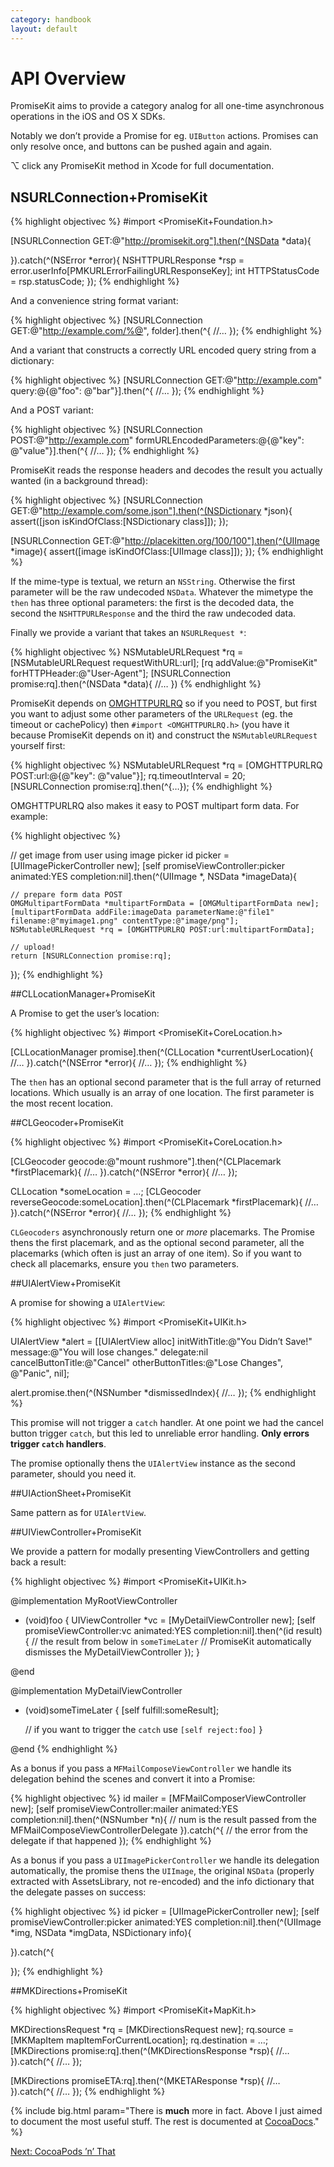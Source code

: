 ```yaml
---
category: handbook
layout: default
---
```


# API Overview

PromiseKit aims to provide a category analog for all one-time asynchronous operations in the iOS and OS X SDKs.

Notably we don’t provide a Promise for eg. `UIButton` actions. Promises can only resolve once, and buttons can be pushed again and again.

⌥ click any PromiseKit method in Xcode for full documentation.


## NSURLConnection+PromiseKit

{% highlight objectivec %}
#import <PromiseKit+Foundation.h>

[NSURLConnection GET:@"http://promisekit.org"].then(^(NSData *data){
    
}).catch(^(NSError *error){
    NSHTTPURLResponse *rsp = error.userInfo[PMKURLErrorFailingURLResponseKey];
    int HTTPStatusCode = rsp.statusCode;
});
{% endhighlight %}

And a convenience string format variant:

{% highlight objectivec %}
[NSURLConnection GET:@"http://example.com/%@", folder].then(^{
    //…
});
{% endhighlight %}

And a variant that constructs a correctly URL encoded query string from a dictionary:

{% highlight objectivec %}
[NSURLConnection GET:@"http://example.com" query:@{@"foo": @"bar"}].then(^{
    //…
});
{% endhighlight %}

And a POST variant:

{% highlight objectivec %}
[NSURLConnection POST:@"http://example.com" formURLEncodedParameters:@{@"key": @"value"}].then(^{
    //…
});
{% endhighlight %}

PromiseKit reads the response headers and decodes the result you actually wanted (in a background thread):

{% highlight objectivec %}
[NSURLConnection GET:@"http://example.com/some.json"].then(^(NSDictionary *json){
    assert([json isKindOfClass:[NSDictionary class]]);
});

[NSURLConnection GET:@"http://placekitten.org/100/100"].then(^(UIImage *image){
    assert([image isKindOfClass:[UIImage class]]);
});
{% endhighlight %}

If the mime-type is textual, we return an `NSString`. Otherwise the first parameter will be the raw undecoded `NSData`. Whatever the mimetype the `then` has three optional parameters: the first is the decoded data, the second the `NSHTTPURLResponse` and the third the raw undecoded data.

Finally we provide a variant that takes an `NSURLRequest *`:

{% highlight objectivec %}
NSMutableURLRequest *rq = [NSMutableURLRequest requestWithURL:url];
[rq addValue:@"PromiseKit" forHTTPHeader:@"User-Agent"]; 
[NSURLConnection promise:rq].then(^(NSData *data){
    //…
})
{% endhighlight %}

PromiseKit depends on [OMGHTTPURLRQ](https://github.com/mxcl/OMHGTTPURLRQ) so if you need to POST, but first you want to adjust some other parameters of the `URLRequest` (eg. the timeout or cachePolicy) then `#import <OMGHTTPURLRQ.h>` (you have it because PromiseKit depends on it) and construct the `NSMutableURLRequest` yourself first:

{% highlight objectivec %}
NSMutableURLRequest *rq = [OMGHTTPURLRQ POST:url:@{@"key": @"value"}];
rq.timeoutInterval = 20;
[NSURLConnection promise:rq].then(^{…});
{% endhighlight %}

OMGHTTPURLRQ also makes it easy to POST multipart form data. For example:

{% highlight objectivec %}

// get image from user using image picker
id picker = [UIImagePickerController new];
[self promiseViewController:picker animated:YES completion:nil].then(^(UIImage *, NSData *imageData){

    // prepare form data POST
    OMGMultipartFormData *multipartFormData = [OMGMultipartFormData new];
    [multipartFormData addFile:imageData parameterName:@"file1" filename:@"myimage1.png" contentType:@"image/png"];
    NSMutableURLRequest *rq = [OMGHTTPURLRQ POST:url:multipartFormData];

    // upload!
    return [NSURLConnection promise:rq];
});
{% endhighlight %}



##CLLocationManager+PromiseKit

A Promise to get the user’s location:

{% highlight objectivec %}
#import <PromiseKit+CoreLocation.h>

[CLLocationManager promise].then(^(CLLocation *currentUserLocation){
    //…
}).catch(^(NSError *error){
    //…
});
{% endhighlight %}

The `then` has an optional second parameter that is the full array of returned locations. Which usually is an array of one location. The first parameter is the most recent location.


##CLGeocoder+PromiseKit

{% highlight objectivec %}
#import <PromiseKit+CoreLocation.h>

[CLGeocoder geocode:@"mount rushmore"].then(^(CLPlacemark *firstPlacemark){
    //…
}).catch(^(NSError *error){
    //…
});

CLLocation *someLocation = …;
[CLGeocoder reverseGeocode:someLocation].then(^(CLPlacemark *firstPlacemark){
    //…
}).catch(^(NSError *error){
    //…
});
{% endhighlight %}

`CLGeocoders` asynchronously return one or *more* placemarks. The Promise thens the first placemark, and as the optional second parameter, all the placemarks (which often is just an array of one item). So if you want to check all placemarks, ensure you `then` two parameters.


##UIAlertView+PromiseKit

A promise for showing a `UIAlertView`:

{% highlight objectivec %}
#import <PromiseKit+UIKit.h>

UIAlertView *alert = [[UIAlertView alloc] initWithTitle:@"You Didn’t Save!"
                      message:@"You will lose changes."
                     delegate:nil
            cancelButtonTitle:@"Cancel"
            otherButtonTitles:@"Lose Changes", @"Panic", nil];

alert.promise.then(^(NSNumber *dismissedIndex){
    //…
});
{% endhighlight %}

This promise will not trigger a `catch` handler. At one point we had the cancel button trigger `catch`, but this led to unreliable error handling. **Only errors trigger `catch` handlers**.

The promise optionally thens the `UIAlertView` instance as the second parameter, should you need it.


##UIActionSheet+PromiseKit

Same pattern as for `UIAlertView`.


##UIViewController+PromiseKit

We provide a pattern for modally presenting ViewControllers and getting back a result:

{% highlight objectivec %}
#import <PromiseKit+UIKit.h>

@implementation MyRootViewController

- (void)foo {
    UIViewController *vc = [MyDetailViewController new];
    [self promiseViewController:vc animated:YES completion:nil].then(^(id result){
        // the result from below in `someTimeLater`
        // PromiseKit automatically dismisses the MyDetailViewController
    });
}

@end

@implementation MyDetailViewController

- (void)someTimeLater {
    [self fulfill:someResult];
    
    // if you want to trigger the `catch` use `[self reject:foo]`
}

@end
{% endhighlight %}

As a bonus if you pass a `MFMailComposeViewController` we handle its delegation behind the scenes and convert it into a Promise:

{% highlight objectivec %}
id mailer = [MFMailComposerViewController new];
[self promiseViewController:mailer animated:YES completion:nil].then(^(NSNumber *n){
    // num is the result passed from the MFMailComposeViewControllerDelegate
}).catch(^{
    // the error from the delegate if that happened
});
{% endhighlight %}

As a bonus if you pass a `UIImagePickerController` we handle its delegation automatically, the promise thens the `UIImage`, the original `NSData` (properly extracted with AssetsLibrary, not re-encoded) and the info dictionary that the delegate passes on success:

{% highlight objectivec %}
id picker = [UIImagePickerController new];
[self promiseViewController:picker animated:YES completion:nil].then(^(UIImage *img, NSData *imgData, NSDictionary info){

}).catch(^{

});
{% endhighlight %}

##MKDirections+PromiseKit

{% highlight objectivec %}
#import <PromiseKit+MapKit.h>

MKDirectionsRequest *rq = [MKDirectionsRequest new];
rq.source = [MKMapItem mapItemForCurrentLocation];
rq.destination = …;
[MKDirections promise:rq].then(^(MKDirectionsResponse *rsp){
    //…
}).catch(^{
    //…
});

[MKDirections promiseETA:rq].then(^(MKETAResponse *rsp){
    //…
}).catch(^{
    //…
});
{% endhighlight %}


{% include big.html param="There is <b>much</b> more in fact. Above I just aimed to document the most useful stuff. The rest is documented at [CocoaDocs](http://cocoadocs.org/docsets/PromiseKit)." %}

<div><a class="pagination" href="/cocoapods">Next: CocoaPods ’n’ That</a></div>
